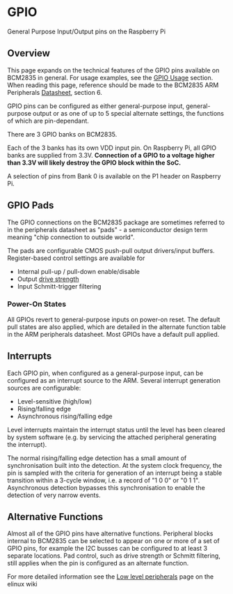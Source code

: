 # GPIO

General Purpose Input/Output pins on the Raspberry Pi

## Overview

This page expands on the technical features of the GPIO pins available on BCM2835 in general. For usage examples, see the [GPIO Usage](../../../usage/gpio/README.md) section. When reading this page, reference should be made to the BCM2835 ARM Peripherals [Datasheet](../bcm2835/README.md), section 6.

GPIO pins can be configured as either general-purpose input, general-purpose output or as one of up to 5 special alternate settings, the functions of which are pin-dependant.

There are 3 GPIO banks on BCM2835.

Each of the 3 banks has its own VDD input pin. On Raspberry Pi, all GPIO banks are supplied from 3.3V. **Connection of a GPIO to a voltage higher than 3.3V will likely destroy the GPIO block within the SoC.**

A selection of pins from Bank 0 is available on the P1 header on Raspberry Pi.

## GPIO Pads

The GPIO connections on the BCM2835 package are sometimes referred to in the peripherals datasheet as "pads" - a semiconductor design term meaning "chip connection to outside world".

The pads are configurable CMOS push-pull output drivers/input buffers. Register-based control settings are available for

- Internal pull-up / pull-down enable/disable
- Output [drive strength](http://www.scribd.com/doc/101830961/GPIO-Pads-Control2)
- Input Schmitt-trigger filtering

### Power-On States

All GPIOs revert to general-purpose inputs on power-on reset. The default pull states are also applied, which are detailed in the alternate function table in the ARM peripherals datasheet. Most GPIOs have a default pull applied.

## Interrupts

Each GPIO pin, when configured as a general-purpose input, can be configured as an interrupt source to the ARM. Several interrupt generation sources are configurable:

- Level-sensitive (high/low)
- Rising/falling edge
- Asynchronous rising/falling edge

Level interrupts maintain the interrupt status until the level has been cleared by system software (e.g. by servicing the attached peripheral generating the interrupt).

The normal rising/falling edge detection has a small amount of synchronisation built into the detection. At the system clock frequency, the pin is sampled with the criteria for generation of an interrupt being a stable transition within a 3-cycle window, i.e. a record of "1 0 0" or "0 1 1". Asynchronous detection bypasses this synchronisation to enable the detection of very narrow events.

## Alternative Functions

Almost all of the GPIO pins have alternative functions. Peripheral blocks internal to BCM2835 can be selected to appear on one or more of a set of GPIO pins, for example the I2C busses can be configured to at least 3 separate locations. Pad control, such as drive strength or Schmitt filtering, still applies when the pin is configured as an alternate function.

For more detailed information see the [Low level peripherals](http://elinux.org/RPi_Low-level_peripherals) page on the elinux wiki
